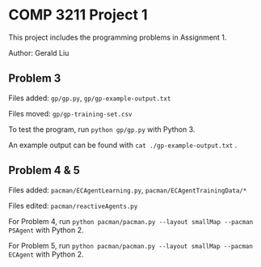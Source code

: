 # COMP 3211 Project 1

This project includes the programming problems in Assignment 1.

Author: Gerald Liu

## Problem 3

Files added: `gp/gp.py`, `gp/gp-example-output.txt`

Files moved: `gp/gp-training-set.csv`



To test the program, run `python gp/gp.py` with Python 3.

An example output can be found with `cat ./gp-example-output.txt` .

## Problem 4 & 5

Files added: `pacman/ECAgentLearning.py`, `pacman/ECAgentTrainingData/*`

Files edited: `pacman/reactiveAgents.py`



For Problem 4, run `python pacman/pacman.py --layout smallMap --pacman PSAgent` with Python 2.

For Problem 5, run `python pacman/pacman.py --layout smallMap --pacman ECAgent` with Python 2.